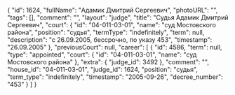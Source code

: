{
    "id": 1624,
    "fullName": "Адамик Дмитрий Сергеевич",
    "photoURL": "",
    "tags": [],
    "comment": "",
    "layout": "judge",
    "title": "Судья Адамик Дмитрий Сергеевич",
    "court": {
        "id": "04-011-03-01",
        "name": "суд Мостовского района",
        "position": "судья",
        "termType": "indefinitely",
        "term": null,
        "description": "c 26.09.2005, бессрочно, по указу 453",
        "timestamp": "26.09.2005"
    },
    "previousCourt": null,
    "career": [
        {
            "id": 4586,
            "term": null,
            "type": "appointed",
            "court": {
                "id": "04-011-03-01",
                "name": "суд Мостовского района"
            },
            "extra": {
                "judge_id": 3492
            },
            "comment": "",
            "house_id": "04-011-03-01",
            "judge_id": 1624,
            "position": "судья",
            "term_type": "indefinitely",
            "timestamp": "2005-09-26",
            "decree_number": "453"
        }
    ]
}